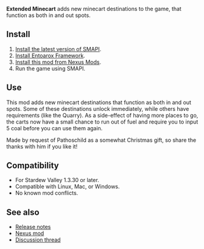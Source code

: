 **Extended Minecart** adds new minecart destinations to the game, that function as both in and out
spots. 

## Install
1. [Install the latest version of SMAPI](https://smapi.io).
2. [Install Entoarox Framework](https://www.nexusmods.com/stardewvalley/mods/2269).
3. [Install this mod from Nexus Mods](https://www.nexusmods.com/stardewvalley/mods/2271).
4. Run the game using SMAPI.

## Use
This mod adds new minecart destinations that function as both in and out spots. Some of these
destinations unlock immediately, while others have requirements (like the Quarry). As a side-effect
of having more places to go, the carts now have a small chance to run out of fuel and require you
to input 5 coal before you can use them again.

Made by request of Pathoschild as a somewhat Christmas gift, so share the thanks with him if you
like it!

## Compatibility
* For Stardew Valley 1.3.30 or later.
* Compatible with Linux, Mac, or Windows.
* No known mod conflicts.

## See also
* [Release notes](RELEASE-NOTES.md)
* [Nexus mod](http://www.nexusmods.com/stardewvalley/mods/2271)
* [Discussion thread](https://community.playstarbound.com/threads/smapi-extended-minecart.127425/)
